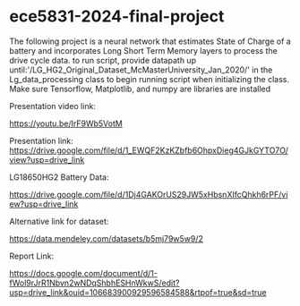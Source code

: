 # ece5831-2024-final-project

The following project is a neural network that estimates State of Charge of a battery and incorporates Long Short Term Memory layers to process the drive cycle data. to run script, provide datapath up until:'/LG_HG2_Original_Dataset_McMasterUniversity_Jan_2020/' in the Lg_data_processing class to begin running script when initializing the class. Make sure Tensorflow, Matplotlib, and numpy are libraries are installed 

Presentation video link:

https://youtu.be/IrF9Wb5VotM

Presentation link:
https://drive.google.com/file/d/1_EWQF2KzKZbfb6OhpxDieg4GJkGYTO7O/view?usp=drive_link


LG18650HG2 Battery Data:

https://drive.google.com/file/d/1Dj4GAKOrUS29JW5xHbsnXIfcQhkh6rPF/view?usp=drive_link


Alternative link for dataset:

https://data.mendeley.com/datasets/b5mj79w5w9/2


Report Link:

https://docs.google.com/document/d/1-fWol9rJrR1Nbvn2wNDqShbhESHnWkwS/edit?usp=drive_link&ouid=106683900929596584588&rtpof=true&sd=true
